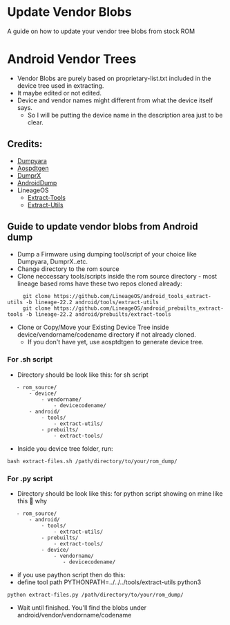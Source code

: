 # Update Vendor Blobs
A guide on how to update your vendor tree blobs from stock ROM

# Android Vendor Trees
- Vendor Blobs are purely based on proprietary-list.txt included in the device tree used in extracting.
- It maybe edited or not edited.
- Device and vendor names might different from what the device itself says.
    - So I will be putting the device name in the description area just to be clear.

## Credits:
- [Dumpyara](https://github.com/sebaubuntu-python/dumpyara)
- [Aospdtgen](https://github.com/sebaubuntu-python/aospdtgen)
- [DumprX](https://github.com/DumprX/DumprX)
- [AndroidDump](https://github.com/AndroidDumps/dumpyara)
- LineageOS
    - [Extract-Tools](https://github.com/LineageOS/android_prebuilts_extract-tools)
    - [Extract-Utils](https://github.com/LineageOS/android_tools_extract-utils)
    
## Guide to update vendor blobs from Android dump
- Dump a Firmware using dumping tool/script of your choice like Dumpyara, DumprX..etc.
- Change directory to the rom source
- Clone neccessary tools/scripts inside the rom source directory - most lineage based roms have these two repos cloned already:
```
     git clone https://github.com/LineageOS/android_tools_extract-utils -b lineage-22.2 android/tools/extract-utils
     git clone https://github.com/LineageOS/android_prebuilts_extract-tools -b lineage-22.2 android/prebuilts/extract-tools
```
 - Clone or Copy/Move your Existing Device Tree inside device/vendorname/codename directory if not already cloned.
    - If you don't have yet, use aosptdtgen to generate device tree.
### For .sh script 
 - Directory should be look like this: for sh script 
 ```
    - rom_source/
        - device/
            - vendorname/
                - devicecodename/
        - android/
            - tools/
                - extract-utils/
            - prebuilts/
                - extract-tools/
  ```
  - Inside you device tree folder, run:
  ```
  bash extract-files.sh /path/directory/to/your/rom_dump/
  ```
### For .py script 
 - Directory should be look like this: for python script showing on mine like this 🤷 why
 ```
    - rom_source/
        - android/
            - tools/
                - extract-utils/
            - prebuilts/
                - extract-tools/
            - device/
                - vendorname/
                   - devicecodename/
  ```
  - if you use paython script then do this:
  - define tool path PYTHONPATH=../../../tools/extract-utils python3
  ```
  python extract-files.py /path/directory/to/your/rom_dump/
  ```


- Wait until finished. You'll find the blobs under android/vendor/vendorname/codename   
